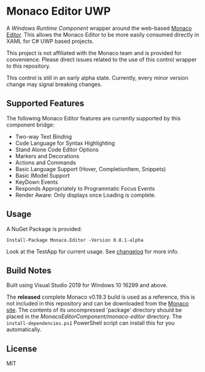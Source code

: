 Monaco Editor UWP
=================
A *Windows Runtime Component* wrapper around the web-based [Monaco Editor](https://microsoft.github.io/monaco-editor/).  This allows the Monaco Editor to be more easily consumed directly in XAML for C# UWP based projects.

This project is not affiliated with the Monaco team and is provided for convenience.  Please direct issues related to the use of this control wrapper to this repository.

This control is still in an early alpha state.  Currently, every minor version change may signal breaking changes.

Supported Features
------------------
The following Monaco Editor features are currently supported by this component bridge:

- Two-way Text Binding
- Code Language for Syntax Highlighting
- Stand Alone Code Editor Options
- Markers and Decorations
- Actions and Commands
- Basic Language Support (Hover, CompletionItem, Snippets)
- Basic IModel Support
- KeyDown Events
- Responds Appropriately to Programmatic Focus Events
- Render Aware: Only displays once Loading is complete.

Usage
-----

A NuGet Package is provided:

```
Install-Package Monaco.Editor -Version 0.8.1-alpha
```

Look at the TestApp for current usage.
See [changelog](changelog.md) for more info.

Build Notes
-----------
Built using Visual Studio 2019 for Windows 10 16299 and above.

The **released** complete Monaco v0.19.3 build is used as a reference, this is not included in this repository and can be downloaded from the [Monaco site](https://microsoft.github.io/monaco-editor/).  The contents of its uncompressed 'package' directory should be placed in the *MonacoEditorComponent/monaco-editor* directory.  The `install-dependencies.ps1` PowerShell script can install this for you automatically.

License
-------
MIT